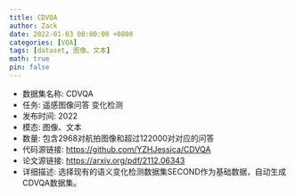 ```yaml
---
title: CDVQA
author: Zack
date: 2022-01-03 00:00:00 +0800
categories: [VQA]
tags: [dataset, 图像、文本]
math: true
pin: false
---
```

- 数据集名称: CDVQA
- 任务: 遥感图像问答 变化检测
- 发布时间: 2022
- 模态: 图像、文本
- 数量: 包含2968对航拍图像和超过122000对对应的问答
- 代码源链接: https://github.com/YZHJessica/CDVQA
- 论文源链接: https://arxiv.org/pdf/2112.06343
- 详细描述: 选择现有的语义变化检测数据集SECOND作为基础数据，自动生成CDVQA数据集。
